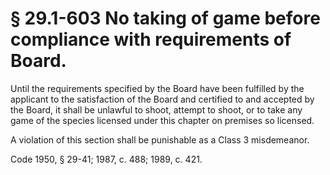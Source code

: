 # § 29.1-603 No taking of game before compliance with requirements of Board.

<p>Until the requirements specified by the Board have been fulfilled by the applicant to the satisfaction of the Board and certified to and accepted by the Board, it shall be unlawful to shoot, attempt to shoot, or to take any game of the species licensed under this chapter on premises so licensed.</p><p>A violation of this section shall be punishable as a Class 3 misdemeanor.</p><p>Code 1950, § 29-41; 1987, c. 488; 1989, c. 421.</p>